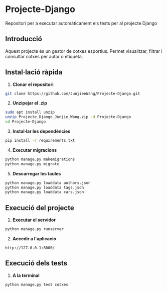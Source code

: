 # Projecte-Django

Repositori per a executar automàticament els tests per al projecte Django

## Introducció

Aquest projecte és un gestor de cotxes esportius. Permet visualitzar, filtrar i consultar cotxes per autor o etiqueta.

## Instal·lació ràpida

1. **Clonar el repositori**
```bash
git clone https://github.com/JunjieeWang/Projecte-Django.git
```

2. **Unzipejar el .zip**
```bash
sudo apt install unzip
unzip Projecte_Django_Junjie_Wang.zip -d Projecte-Django
cd Projecte-Django
```

3. **Instal·lar les dependències**
```bash
pip install -r requirements.txt
```

4. **Executar migracions**
```bash
python manage.py makemigrations
python manage.py migrate
```

5. **Descarregar les taules**
```bash
python manage.py loaddata authors.json
python manage.py loaddata tags.json
python manage.py loaddata cars.json
```

## Execució del projecte

1. **Executar el servidor**
```bash
python manage.py runserver
```

2. **Accedir a l'aplicació**
```
http://127.0.0.1:8000/
```

## Execució dels tests

1. **A la terminal**
```
python manage.py test cotxes
```
